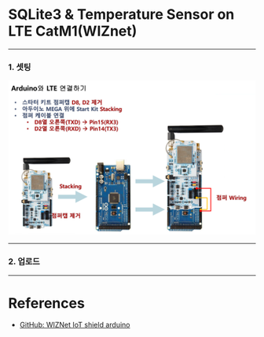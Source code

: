 # SQLite3 & Temperature Sensor on LTE CatM1(WIZnet)

***
### 1. 셋팅

![image01](https://raw.githubusercontent.com/leehaesung/SQLite3_with_LTE_CatM1/master/01_Images/01_Setting.png)

***

### 2. 업로드


***
# References
- [GitHub: WIZNet IoT shield arduino](https://github.com/Wiznet/wiznet-iot-shield-arduino-kr)
